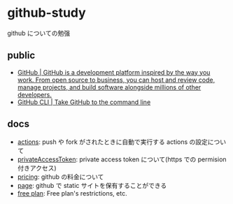 # github-study

github についての勉强

## public

- [GitHub \| GitHub is a development platform inspired by the way you work\. From open source to business, you can host and review code, manage projects, and build software alongside millions of other developers\.](https://github.co.jp/)
- [GitHub CLI \| Take GitHub to the command line](https://cli.github.com/)

## docs

- [actions](./docs/actions.md): push や fork がされたときに自動で実行する actions の設定について
- [privateAccessToken](./docs/privateAccessToken.md): private access token について(https での permision 付きアクセス)
- [pricing](./docs/pricing.md): github の料金について
- [page](https://pages.github.com/): github で static サイトを保有することができる
- [free plan](./docs/free.md): Free plan's restrictions, etc.
